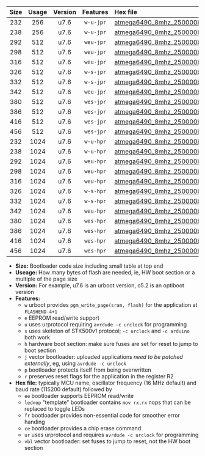 |Size|Usage|Version|Features|Hex file|
|:-:|:-:|:-:|:-:|:--|
|232|256|u7.6|`w-u-jpr`|[atmega6490_8mhz_250000bps_ur_vbl.hex](https://raw.githubusercontent.com/stefanrueger/urboot/main//atmega6490_8mhz_250000bps_ur_vbl.hex)|
|238|256|u7.6|`w-u-jpr`|[atmega6490_8mhz_250000bps_lednop_ur_vbl.hex](https://raw.githubusercontent.com/stefanrueger/urboot/main//atmega6490_8mhz_250000bps_lednop_ur_vbl.hex)|
|292|512|u7.6|`weu-jpr`|[atmega6490_8mhz_250000bps_ee_ur_vbl.hex](https://raw.githubusercontent.com/stefanrueger/urboot/main//atmega6490_8mhz_250000bps_ee_ur_vbl.hex)|
|298|512|u7.6|`weu-jpr`|[atmega6490_8mhz_250000bps_ee_lednop_ur_vbl.hex](https://raw.githubusercontent.com/stefanrueger/urboot/main//atmega6490_8mhz_250000bps_ee_lednop_ur_vbl.hex)|
|316|512|u7.6|`weu-jpr`|[atmega6490_8mhz_250000bps_ee_lednop_fr_ur_vbl.hex](https://raw.githubusercontent.com/stefanrueger/urboot/main//atmega6490_8mhz_250000bps_ee_lednop_fr_ur_vbl.hex)|
|326|512|u7.6|`w-s-jpr`|[atmega6490_8mhz_250000bps_vbl.hex](https://raw.githubusercontent.com/stefanrueger/urboot/main//atmega6490_8mhz_250000bps_vbl.hex)|
|332|512|u7.6|`w-s-jpr`|[atmega6490_8mhz_250000bps_lednop_vbl.hex](https://raw.githubusercontent.com/stefanrueger/urboot/main//atmega6490_8mhz_250000bps_lednop_vbl.hex)|
|342|512|u7.6|`weu-jpr`|[atmega6490_8mhz_250000bps_ee_lednop_fr_ce_ur_vbl.hex](https://raw.githubusercontent.com/stefanrueger/urboot/main//atmega6490_8mhz_250000bps_ee_lednop_fr_ce_ur_vbl.hex)|
|380|512|u7.6|`wes-jpr`|[atmega6490_8mhz_250000bps_ee_vbl.hex](https://raw.githubusercontent.com/stefanrueger/urboot/main//atmega6490_8mhz_250000bps_ee_vbl.hex)|
|386|512|u7.6|`wes-jpr`|[atmega6490_8mhz_250000bps_ee_lednop_vbl.hex](https://raw.githubusercontent.com/stefanrueger/urboot/main//atmega6490_8mhz_250000bps_ee_lednop_vbl.hex)|
|416|512|u7.6|`wes-jpr`|[atmega6490_8mhz_250000bps_ee_lednop_fr_vbl.hex](https://raw.githubusercontent.com/stefanrueger/urboot/main//atmega6490_8mhz_250000bps_ee_lednop_fr_vbl.hex)|
|456|512|u7.6|`wes-jpr`|[atmega6490_8mhz_250000bps_ee_lednop_fr_ce_vbl.hex](https://raw.githubusercontent.com/stefanrueger/urboot/main//atmega6490_8mhz_250000bps_ee_lednop_fr_ce_vbl.hex)|
|232|1024|u7.6|`w-u-hpr`|[atmega6490_8mhz_250000bps_ur.hex](https://raw.githubusercontent.com/stefanrueger/urboot/main//atmega6490_8mhz_250000bps_ur.hex)|
|238|1024|u7.6|`w-u-hpr`|[atmega6490_8mhz_250000bps_lednop_ur.hex](https://raw.githubusercontent.com/stefanrueger/urboot/main//atmega6490_8mhz_250000bps_lednop_ur.hex)|
|292|1024|u7.6|`weu-hpr`|[atmega6490_8mhz_250000bps_ee_ur.hex](https://raw.githubusercontent.com/stefanrueger/urboot/main//atmega6490_8mhz_250000bps_ee_ur.hex)|
|298|1024|u7.6|`weu-hpr`|[atmega6490_8mhz_250000bps_ee_lednop_ur.hex](https://raw.githubusercontent.com/stefanrueger/urboot/main//atmega6490_8mhz_250000bps_ee_lednop_ur.hex)|
|316|1024|u7.6|`weu-hpr`|[atmega6490_8mhz_250000bps_ee_lednop_fr_ur.hex](https://raw.githubusercontent.com/stefanrueger/urboot/main//atmega6490_8mhz_250000bps_ee_lednop_fr_ur.hex)|
|326|1024|u7.6|`w-s-hpr`|[atmega6490_8mhz_250000bps.hex](https://raw.githubusercontent.com/stefanrueger/urboot/main//atmega6490_8mhz_250000bps.hex)|
|332|1024|u7.6|`w-s-hpr`|[atmega6490_8mhz_250000bps_lednop.hex](https://raw.githubusercontent.com/stefanrueger/urboot/main//atmega6490_8mhz_250000bps_lednop.hex)|
|342|1024|u7.6|`weu-hpr`|[atmega6490_8mhz_250000bps_ee_lednop_fr_ce_ur.hex](https://raw.githubusercontent.com/stefanrueger/urboot/main//atmega6490_8mhz_250000bps_ee_lednop_fr_ce_ur.hex)|
|380|1024|u7.6|`wes-hpr`|[atmega6490_8mhz_250000bps_ee.hex](https://raw.githubusercontent.com/stefanrueger/urboot/main//atmega6490_8mhz_250000bps_ee.hex)|
|386|1024|u7.6|`wes-hpr`|[atmega6490_8mhz_250000bps_ee_lednop.hex](https://raw.githubusercontent.com/stefanrueger/urboot/main//atmega6490_8mhz_250000bps_ee_lednop.hex)|
|416|1024|u7.6|`wes-hpr`|[atmega6490_8mhz_250000bps_ee_lednop_fr.hex](https://raw.githubusercontent.com/stefanrueger/urboot/main//atmega6490_8mhz_250000bps_ee_lednop_fr.hex)|
|456|1024|u7.6|`wes-hpr`|[atmega6490_8mhz_250000bps_ee_lednop_fr_ce.hex](https://raw.githubusercontent.com/stefanrueger/urboot/main//atmega6490_8mhz_250000bps_ee_lednop_fr_ce.hex)|

- **Size:** Bootloader code size including small table at top end
- **Useage:** How many bytes of flash are needed, ie, HW boot section or a multiple of the page size
- **Version:** For example, u7.6 is an urboot version, o5.2 is an optiboot version
- **Features:**
  + `w` urboot provides `pgm_write_page(sram, flash)` for the application at `FLASHEND-4+1`
  + `e` EEPROM read/write support
  + `u` uses urprotocol requiring `avrdude -c urclock` for programming
  + `s` uses skeleton of STK500v1 protocol; `-c urclock` and `-c arduino` both work
  + `h` hardware boot section: make sure fuses are set for reset to jump to boot section
  + `j` vector bootloader: uploaded applications *need to be patched externally*, eg, using `avrdude -c urclock`
  + `p` bootloader protects itself from being overwritten
  + `r` preserves reset flags for the application in the register R2
- **Hex file:** typically MCU name, oscillator frequency (16 MHz default) and baud rate (115200 default) followed by
  + `ee` bootloader supports EEPROM read/write
  + `lednop` "template" bootloader contains `mov rx,rx` nops that can be replaced to toggle LEDs
  + `fr` bootloader provides non-essential code for smoother error handing
  + `ce` bootloader provides a chip erase command
  + `ur` uses urprotocol and requires `avrdude -c urclock` for programming
  + `vbl` vector bootloader: set fuses to jump to reset, not the HW boot section
